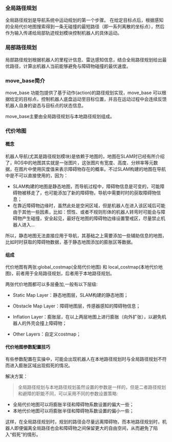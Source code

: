 ### 全局路径规划

全局路径规划是导航系统中运动规划的第一个步骤。
在给定目标点后，根据感知的全局代价地图搜索得到一条无碰撞的最短路径（即一系列离散的坐标点），然后作为输入传递给局部轨迹规划模块控制机器人的具体运动。

### 局部路径规划

局部路径规划根据机器人的里程计信息、雷达感知信息，结合全局路径规划给出最优路径，计算出机器人当前能够避免与障碍物碰撞的最优速度。

### move_base简介

move_base 功能包提供了基于动作(action)的路径规划实现，move_base 可以根据给定的目标点，控制机器人底盘运动至目标位置，并且在运动过程中会连续反馈机器人自身的姿态与目标点的状态信息。

move_base主要由全局路径规划与本地路径规划组成。

### 代价地图

#### 概念

机器人导航(尤其是路径规划模块)是依赖于地图的，地图在SLAM时已经有所介绍了，ROS中的地图其实就是一张图片，这张图片有宽度、高度、分辨率等元数据，在图片中使用灰度值来表示障碍物存在的概率。不过SLAM构建的地图在导航中是不可以直接使用的，因为：

- SLAM构建的地图是静态地图，而导航过程中，障碍物信息是可变的，可能障碍物被移走了，也可能添加了新的障碍物，导航中需要时时的获取障碍物信息；
- 在靠近障碍物边缘时，虽然此处是空闲区域，但是机器人在进入该区域后可能由于其他一些因素，比如：惯性、或者不规则形体的机器人转弯时可能会与障碍物产生碰撞，安全起见，最好在地图的障碍物边缘设置警戒区，尽量禁止机器人进入...

所以，静态地图无法直接应用于导航，其基础之上需要添加一些辅助信息的地图，比如时时获取的障碍物数据，基于静态地图添加的膨胀区等数据。

#### 组成

代价地图有两张:global_costmap(全局代价地图) 和 local_costmap(本地代价地图)，前者用于全局路径规划，后者用于本地路径规划。

两张代价地图都可以多层叠加,一般有以下层级:

- Static Map Layer：静态地图层，SLAM构建的静态地图；
  
- Obstacle Map Layer：障碍地图层，传感器感知的障碍物信息；
  
- Inflation Layer：膨胀层，在以上两层地图上进行膨胀（向外扩张），以避免机器人的外壳会撞上障碍物；
  
- Other Layers：自定义costmap；

#### 代价地图参数配置技巧

有些参数配置在实操中，可能会出现机器人在本地路径规划时与全局路径规划不符而进入膨胀区域出现假死的情况。

解决方案：
>全局路径规划与本地路径规划虽然设置的参数是一样的，但是二者路径规划和避障的职能不同，可以采用不同的参数设置策略:

- 全局代价地图可以将膨胀半径和障碍物系数设置的偏大一些；
- 本地代价地图可以将膨胀半径和障碍物系数设置的偏小一些；

这样，在全局路径规划时，规划的路径会尽量远离障碍物，而本地路径规划时，机器人即便偏离全局路径也会和障碍物之间保留更大的自由空间，从而避免了陷入“假死”的情形。
